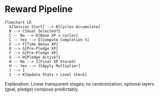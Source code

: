 # Reward Pipeline

```mermaid
flowchart LR
  A[Session Start] --> B[Cycles Accumulate]
  B --> C{Goal Selected?}
  C -- No --> D[Base XP = cycles]
  C -- Yes --> E[Compute Completion %]
  E --> F[Time Bonus XP]
  D --> G[Pre-Pledge XP]
  F --> G[Pre-Pledge XP]
  G --> H{Pledge Active?}
  H -- No --> I[Final XP Stored]
  H -- Yes --> J[Apply Multiplier]
  J --> I
  I --> K[Update Stats + Level Check]
```

Explanation: Linear transparent stages; no randomization; optional layers (goal, pledge) compose predictably.
